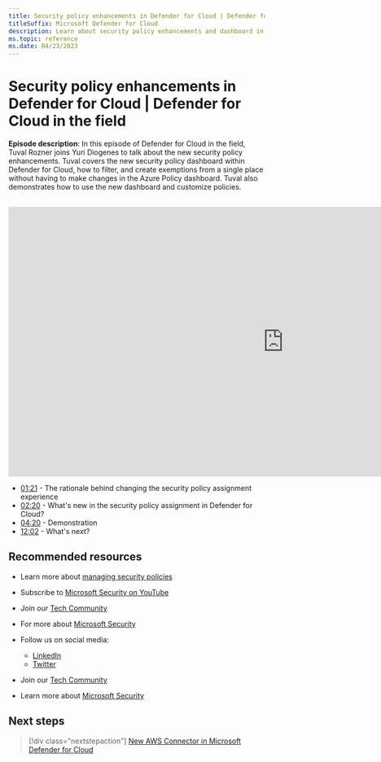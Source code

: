 ```yaml
---
title: Security policy enhancements in Defender for Cloud | Defender for Cloud in the field 
titleSuffix: Microsoft Defender for Cloud
description: Learn about security policy enhancements and dashboard in Defender for Cloud
ms.topic: reference
ms.date: 04/23/2023
---
```


# Security policy enhancements in Defender for Cloud | Defender for Cloud in the field 

**Episode description**: In this episode of Defender for Cloud in the field, Tuval Rozner joins Yuri Diogenes to talk about the new security policy enhancements. Tuval covers the new security policy dashboard within Defender for Cloud, how to filter, and create exemptions from a single place without having to make changes in the Azure Policy dashboard. Tuval also demonstrates how to use the new dashboard and customize policies.
<br>
<br>
<iframe src="https://aka.ms/docs/player?id=1145810e-fc14-4d73-8d63-ea861aefb30b" width="1080" height="530" allowFullScreen="true" frameBorder="0"></iframe>

- [01:21](/shows/mdc-in-the-field/security-policy#time=01m21s) - The rationale behind changing the security policy assignment experience
- [02:20](/shows/mdc-in-the-field/security-policy#time=02m20s) - What's new in the security policy assignment in Defender for Cloud?
- [04:20](/shows/mdc-in-the-field/security-policy#time=04m20s) - Demonstration
- [12:02](/shows/mdc-in-the-field/security-policy#time=12m02s) - What's next?

## Recommended resources
  - Learn more about [managing security policies](tutorial-security-policy) 
  - Subscribe to [Microsoft Security on YouTube](https://www.youtube.com/playlist?list=PL3ZTgFEc7LysiX4PfHhdJPR7S8mGO14YS)
  - Join our [Tech Community](https://aka.ms/SecurityTechCommunity)
  - For more about [Microsoft Security](https://msft.it/6002T9HQY)

- Follow us on social media:

     - [LinkedIn](https://www.youtube.com/redirect?event=video_description&redir_token=QUFFLUhqbFk5TXZuQld2NlpBRV9BQlJqMktYSm95WWhCZ3xBQ3Jtc0tsQU13MkNPWGNFZzVuem5zc05wcnp0VGxybHprVTkwS2todWw0b0VCWUl4a2ZKYVktNGM1TVFHTXpmajVLcjRKX0cwVFNJaDlzTld4MnhyenBuUGRCVmdoYzRZTjFmYXRTVlhpZGc4MHhoa3N6ZDhFMA&q=https%3A%2F%2Fwww.linkedin.com%2Fshowcase%2Fmicrosoft-security%2F)
     - [Twitter](https://twitter.com/msftsecurity)

- Join our [Tech Community](https://aka.ms/SecurityTechCommunity)

- Learn more about [Microsoft Security](https://msft.it/6002T9HQY)

## Next steps

> [!div class="nextstepaction"]
> [New AWS Connector in Microsoft Defender for Cloud](episode-one.md)
